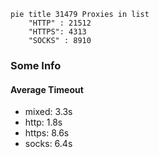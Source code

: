 
```mermaid
pie title 31479 Proxies in list
    "HTTP" : 21512
    "HTTPS": 4313
    "SOCKS" : 8910
```

### Some Info
#### Average Timeout

- mixed: 3.3s
- http: 1.8s
- https: 8.6s
- socks: 6.4s